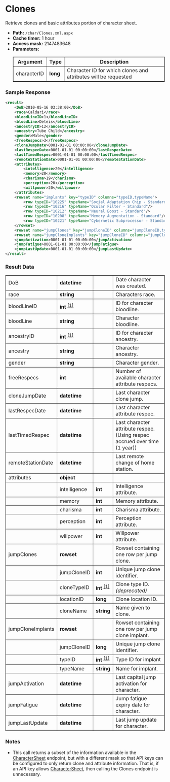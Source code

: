 # Clones
Retrieve clones and basic attributes portion of character sheet.

* __Path:__ ``/char/Clones.xml.aspx``
* __Cache timer:__ 1 hour
* __Access mask:__ 2147483648
* __Parameters:__
    <table border="1">
        <tbody>
            <tr>
                <th>Argument</th>
                <th>Type</th>
                <th>Description</th>
            </tr>
            <tr>
                <td>characterID</td>
                <td><strong>long</strong></td>
                <td>Character ID for which clones and attributes  will be requested</td>
            </tr>
        </tbody>
    </table>

### Sample Response

```xml
<result>
    <DoB>2010-05-16 03:38:00</DoB>
    <race>Caldari</race>
    <bloodLineID>1</bloodLineID>
    <bloodLine>Deteis</bloodLine>
    <ancestryID>12</ancestryID>
    <ancestry>Tube Child</ancestry>
    <gender>Male</gender>
    <freeRespecs>3</freeRespecs>
    <cloneJumpDate>0001-01-01 00:00:00</cloneJumpDate>
    <lastRespecDate>0001-01-01 00:00:00</lastRespecDate>
    <lastTimedRespec>0001-01-01 00:00:00</lastTimedRespec>
    <remoteStationDate>0001-01-01 00:00:00</remoteStationDate>
    <attributes>
        <intelligence>20</intelligence>
        <memory>20</memory>
        <charisma>19</charisma>
        <perception>20</perception>
        <willpower>20</willpower>
    </attributes>
    <rowset name="implants" key="typeID" columns="typeID,typeName">
        <row typeID="10225" typeName="Social Adaptation Chip - Standard"/>
        <row typeID="10216" typeName="Ocular Filter - Standard"/>
        <row typeID="10212" typeName="Neural Boost - Standard"/>
        <row typeID="10208" typeName="Memory Augmentation - Standard"/>
        <row typeID="10221" typeName="Cybernetic Subprocessor - Standard"/>
    </rowset>
    <rowset name="jumpClones" key="jumpCloneID" columns="jumpCloneID,typeID,locationID,cloneName"/>
    <rowset name="jumpCloneImplants" key="jumpCloneID" columns="jumpCloneID,typeID,typeName"/>
    <jumpActivation>0001-01-01 00:00:00</jumpActivation>
    <jumpFatigue>0001-01-01 00:00:00</jumpFatigue>
    <jumpLastUpdate>0001-01-01 00:00:00</jumpLastUpdate>
</result>
```

### Result Data

<table border="1">
    <tbody>
        <tr>
            <td>DoB</td>
            <td><strong>datetime</strong></td>
            <td></td>
            <td>Date character was created.</td>
        </tr>
        <tr>
            <td>race</td>
            <td><strong>string</strong></td>
            <td></td>
            <td>Characters race.</td>
        </tr>
        <tr>
            <td>bloodLineID</td>
            <td nowrap>
                <strong>int</strong>
                <sup>
                    <a href="../../sde/mssql/mssql_chrBloodlines.html">[1]</a>
                </sup>
            </td>
            <td></td>
            <td>ID for character bloodline.</td>
        </tr>
        <tr>
            <td>bloodLine</td>
            <td><strong>string</strong></td>
            <td></td>
            <td>Character bloodline.</td>
        </tr>
        <tr>
            <td>ancestryID</td>
            <td nowrap>
                <strong>int</strong>
                <sup>
                    <a href="../../sde/mssql/mssql_chrAncestries.html">[1]</a>
                </sup>
            </td>
            <td></td>
            <td>ID for character ancestry.</td>
        </tr>
        <tr>
            <td>ancestry</td>
            <td><strong>string</strong></td>
            <td></td>
            <td>Character ancestry.</td>
        </tr>
        <tr>
            <td>gender</td>
            <td><strong>string</strong></td>
            <td></td>
            <td>Character gender.</td>
        </tr>
        <tr>
            <td>freeRespecs</td>
            <td><strong>int</strong></td>
            <td></td>
            <td>Number of available character attribute respecs.</td>
        </tr>
        <tr>
            <td>cloneJumpDate</td>
            <td><strong>datetime</strong></td>
            <td></td>
            <td>Last character clone jump.</td>
        </tr>
        <tr>
            <td>lastRespecDate</td>
            <td><strong>datetime</strong></td>
            <td></td>
            <td>Last character attribute respec.</td>
        </tr>
        <tr>
            <td>lastTimedRespec</td>
            <td><strong>datetime</strong></td>
            <td></td>
            <td>Last character attribute respec. (Using respec accrued over time (1 year))</td>
        </tr>
        <tr>
            <td>remoteStationDate</td>
            <td><strong>datetime</strong></td>
            <td></td>
            <td>Last remote change of home station.</td>
        </tr>
        <tr>
            <td>attributes</td>
            <td><strong>object</strong></td>
            <td></td>
            <td></td>
        </tr>
        <tr>
            <td></td>
            <td>intelligence</td>
            <td><strong>int</strong></td>
            <td>Intelligence attribute.</td>
        </tr>
        <tr>
            <td></td>
            <td>memory</td>
            <td><strong>int</strong></td>
            <td>Memory attribute.</td>
        </tr>
        <tr>
            <td></td>
            <td>charisma</td>
            <td><strong>int</strong></td>
            <td>Charisma attribute.</td>
        </tr>
        <tr>
            <td></td>
            <td>perception</td>
            <td><strong>int</strong></td>
            <td>Perception attribute.</td>
        </tr>
        <tr>
            <td></td>
            <td>willpower</td>
            <td><strong>int</strong></td>
            <td>Willpower attribute.</td>
        </tr>
        <tr>
            <td>jumpClones</td>
            <td><strong>rowset</strong></td>
            <td></td>
            <td>Rowset containing one row per jump clone.</td>
        </tr>
        <tr>
            <td></td>
            <td>jumpCloneID</td>
            <td><strong>int</strong></td>
            <td>Unique jump clone identifier.</td>
        </tr>
        <tr>
            <td></td>
            <td>cloneTypeID</td>
            <td nowrap>
                <strong>int</strong>
                <sup>
                    <a href="../../sde/yaml/yaml_typeIDs.html">[1]</a>
                </sup>
            </td>
            <td>Clone type ID. <em>(deprecated)<em></td>
        </tr>
        <tr>
            <td></td>
            <td>locationID</td>
            <td><strong>long</strong></td>
            <td>Clone location ID.</td>
        </tr>
        <tr>
            <td></td>
            <td>cloneName</td>
            <td><strong>string</strong></td>
            <td>Name given to clone.</td>
        </tr>
        <tr>
            <td>jumpCloneImplants</td>
            <td><strong>rowset</strong></td>
            <td></td>
            <td>Rowset containing one row per jump clone implant.</td>
        </tr>
        <tr>
            <td></td>
            <td>jumpCloneID</td>
            <td><strong>long</strong></td>
            <td>Unique jump clone identifier.</td>
        </tr>
        <tr>
            <td></td>
            <td>typeID</td>
            <td nowrap>
                <strong>int</strong>
                <sup>
                    <a href="../../sde/yaml/yaml_typeIDs.html">[1]</a>
                </sup>
            </td>
            <td>Type ID for implant</td>
        </tr>
        <tr>
            <td></td>
            <td>typeName</td>
            <td><strong>string</strong></td>
            <td>Name for implant.</td>
        </tr>
        <tr>
            <td>jumpActivation</td>
            <td><strong>datetime</strong></td>
            <td></td>
            <td>Last capital jump activation for character.</td>
        </tr>
        <tr>
            <td>jumpFatigue</td>
            <td><strong>datetime</strong></td>
            <td></td>
            <td>Jump fatigue expiry date for character.</td>
        </tr>
        <tr>
            <td>jumpLastUpdate</td>
            <td><strong>datetime</strong></td>
            <td></td>
            <td>Last jump update for character.</td>
        </tr>
    </tbody>
</table>

### Notes

* This call returns a subset of the information available in the <a href="../char_charactersheet.html">CharacterSheet</a> endpoint, but with a different mask so that API keys can be configured to only return clone and attribute information.  That is, if an API key allows <a href="../char_charactersheet.html">CharacterSheet</a>, then calling the Clones endpoint is unnecessary.

